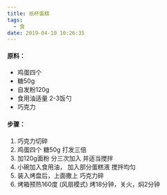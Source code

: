 ```yaml
---
title: 纸杯蛋糕
tags:
  - 食
date: 2019-04-10 10:26:35
---
```



#### 原料：
* 鸡蛋四个
* 糖50g
* 自发粉120g
* 食用油适量 2-3饭勺
* 巧克力

#### 步骤：
1. 巧克力切碎
1. 鸡蛋四个 糖50g 打发三倍
1. 加120g面粉 分三次加入 并适当搅拌
1. 小碗加入食用油， 加入部分蛋糕液 搅拌均匀
1. 装入烤盘后，上面撒上 巧克力碎 
1. 烤箱预热160度 (风扇模式) 烤18分钟，关火，焖2分钟  